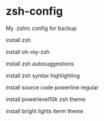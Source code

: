 # zsh-config
My .zshrc config for backup

install zsh

install oh-my-zsh

install zsh autosuggestions

install zsh syntax highlighting

install source code powerline regular

install powerlevel10k zsh theme

install bright lights iterm theme

